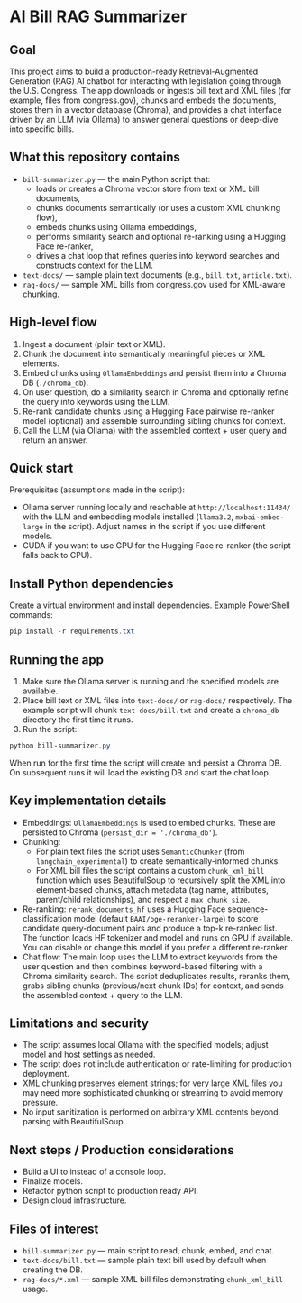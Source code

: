 # AI Bill RAG Summarizer

Goal
----
This project aims to build a production-ready Retrieval-Augmented Generation (RAG) AI chatbot for interacting with legislation going through the U.S. Congress. The app downloads or ingests bill text and XML files (for example, files from congress.gov), chunks and embeds the documents, stores them in a vector database (Chroma), and provides a chat interface driven by an LLM (via Ollama) to answer general questions or deep-dive into specific bills.

What this repository contains
----------------------------
- `bill-summarizer.py` — the main Python script that:
  - loads or creates a Chroma vector store from text or XML bill documents,
  - chunks documents semantically (or uses a custom XML chunking flow),
  - embeds chunks using Ollama embeddings,
  - performs similarity search and optional re-ranking using a Hugging Face re-ranker,
  - drives a chat loop that refines queries into keyword searches and constructs context for the LLM.
- `text-docs/` — sample plain text documents (e.g., `bill.txt`, `article.txt`).
- `rag-docs/` — sample XML bills from congress.gov used for XML-aware chunking.

High-level flow
---------------
1. Ingest a document (plain text or XML).
2. Chunk the document into semantically meaningful pieces or XML elements.
3. Embed chunks using `OllamaEmbeddings` and persist them into a Chroma DB (`./chroma_db`).
4. On user question, do a similarity search in Chroma and optionally refine the query into keywords using the LLM.
5. Re-rank candidate chunks using a Hugging Face pairwise re-ranker model (optional) and assemble surrounding sibling chunks for context.
6. Call the LLM (via Ollama) with the assembled context + user query and return an answer.

Quick start
-----------
Prerequisites (assumptions made in the script):

- Ollama server running locally and reachable at `http://localhost:11434/` with the LLM and embedding models installed (`llama3.2`, `mxbai-embed-large` in the script). Adjust names in the script if you use different models.
- CUDA if you want to use GPU for the Hugging Face re-ranker (the script falls back to CPU).

Install Python dependencies
---------------------------
Create a virtual environment and install dependencies. Example PowerShell commands:

```powershell
pip install -r requirements.txt
```

Running the app
---------------
1. Make sure the Ollama server is running and the specified models are available.
2. Place bill text or XML files into `text-docs/` or `rag-docs/` respectively. The example script will chunk `text-docs/bill.txt` and create a `chroma_db` directory the first time it runs.
3. Run the script:

```powershell
python bill-summarizer.py
```

When run for the first time the script will create and persist a Chroma DB. On subsequent runs it will load the existing DB and start the chat loop.

Key implementation details
-------------------------
- Embeddings: `OllamaEmbeddings` is used to embed chunks. These are persisted to Chroma (`persist_dir = './chroma_db'`).
- Chunking:
  - For plain text files the script uses `SemanticChunker` (from `langchain_experimental`) to create semantically-informed chunks.
  - For XML bill files the script contains a custom `chunk_xml_bill` function which uses BeautifulSoup to recursively split the XML into element-based chunks, attach metadata (tag name, attributes, parent/child relationships), and respect a `max_chunk_size`.
- Re-ranking: `rerank_documents_hf` uses a Hugging Face sequence-classification model (default `BAAI/bge-reranker-large`) to score candidate query-document pairs and produce a top-k re-ranked list. The function loads HF tokenizer and model and runs on GPU if available. You can disable or change this model if you prefer a different re-ranker.
- Chat flow: The main loop uses the LLM to extract keywords from the user question and then combines keyword-based filtering with a Chroma similarity search. The script deduplicates results, reranks them, grabs sibling chunks (previous/next chunk IDs) for context, and sends the assembled context + query to the LLM.

Limitations and security
------------------------
- The script assumes local Ollama with the specified models; adjust model and host settings as needed.
- The script does not include authentication or rate-limiting for production deployment.
- XML chunking preserves element strings; for very large XML files you may need more sophisticated chunking or streaming to avoid memory pressure.
- No input sanitization is performed on arbitrary XML contents beyond parsing with BeautifulSoup.

Next steps / Production considerations
------------------------------------
- Build a UI to instead of a console loop.
- Finalize models.
- Refactor python script to production ready API.
- Design cloud infrastructure.

Files of interest
-----------------
- `bill-summarizer.py` — main script to read, chunk, embed, and chat.
- `text-docs/bill.txt` — sample plain text bill used by default when creating the DB.
- `rag-docs/*.xml` — sample XML bill files demonstrating `chunk_xml_bill` usage.

